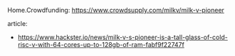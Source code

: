Home.Crowdfunding: https://www.crowdsupply.com/milkv/milk-v-pioneer

article:
- https://www.hackster.io/news/milk-v-s-pioneer-is-a-tall-glass-of-cold-risc-v-with-64-cores-up-to-128gb-of-ram-fabf9f22747f
